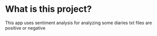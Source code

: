 # What is this project?

This app uses sentiment analysis for analyzing some diaries txt files are positive or negative
